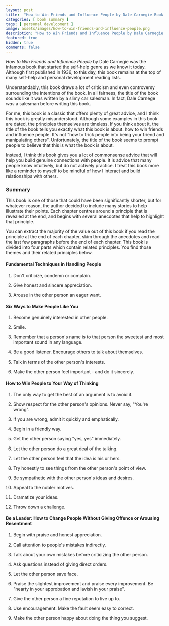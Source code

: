 ```yaml
---
layout: post
title:  "How to Win Friends and Influence People by Dale Carnegie Book Summary"
categories: [ book summary ]
tags: [ personal development ]
image: assets/images/how-to-win-friends-and-influence-people.png
description: "How to Win Friends and Influence People by Dale Carnegie Book Summary"
featured: true
hidden: true
comments: false
---
```


*How to Win Friends and Influence People* by Dale Carnegie was the infamous book that started the self-help genre as we know it today. Although first published in 1936, to this day, this book remains at the top of many self-help and personal development reading lists.

Understandably, this book draws a lot of criticism and even controversy surrounding the intentions of the book. In all fairness, the title of the book sounds like it was written by a slimy car salesman. In fact, Dale Carnege *was* a salesman before writing this book.

For me, this book is a classic that offers plenty of great advice, and I think this book is greatly misunderstood. Although some examples in this book are dated, the principles themselves are timeless. If you think about it, the title of the book tells you exactly what this book is about: how to win friends and influence people. It's not "how to trick people into being your friend and manipulating others". Unfortunately, the title of the book seems to prompt people to believe that this is what the book is about.

Instead, I think this book gives you a lot of commonsense advice that will help you build genuine connections with people. It is advice that many people know intuitively, but do not actively practice. I treat this book more like a reminder to myself to be mindful of how I interact and build relationships with others.

### Summary

This book is one of those that could have been significantly shorter, but for whatever reason, the author decided to include many stories to help illustrate their points. Each chapter centres around a principle that is revealed at the end, and begins with several anecdotes that help to highlight that principle.

You can extract the majority of the value out of this book if you read the principle at the end of each chapter, skim through the anecdotes and read the last few paragraphs before the end of each chapter. This book is divided into four parts which contain related principles. You find those themes and their related principles below.

#### Fundamental Techniques in Handling People

1. Don't criticize, condemn or complain.

2. Give honest and sincere appreciation.

3. Arouse in the other person an eager want.

#### Six Ways to Make People Like You

1. Become genuinely interested in other people.

2. Smile.

3. Remember that a person's name is to that person the sweetest and most important sound in any language.

4. Be a good listener. Encourage others to talk about themselves.

5. Talk in terms of the other person's interests.

6. Make the other person feel important - and do it sincerely.

#### How to Win People to Your Way of Thinking

1. The only way to get the best of an argument is to avoid it.

2. Show respect for the other person's opinions. Never say, "You're wrong".

3. If you are wrong, admit it quickly and emphatically.

4. Begin in a friendly way.

5. Get the other person saying "yes, yes" immediately.

6. Let the other person do a great deal of the talking.

7. Let the other person feel that the idea is his or hers.

8. Try honestly to see things from the other person's point of view.

9. Be sympathetic with the other person's ideas and desires.

10. Appeal to the nobler motives.

11. Dramatize your ideas.

12. Throw down a challenge.

#### Be a Leader: How to Change People Without Giving Offence or Arousing Resentment

1. Begin with praise and honest appreciation.

2. Call attention to people's mistakes indirectly.

3. Talk about your own mistakes before criticizing the other person.

4. Ask questions instead of giving direct orders.

5. Let the other person save face.

6. Praise the slightest improvement and praise every improvement. Be "hearty in your approbation and lavish in your praise".

7. Give the other person a fine reputation to live up to.

8. Use encouragement. Make the fault seem easy to correct.

9. Make the other person happy about doing the thing you suggest.
